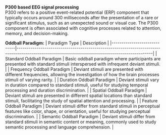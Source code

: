 **P300 based EEG signal processing**<br/>
P300 refers to a positive event-related potential (ERP) component that typically occurs around 300 milliseconds after the presentation of a rare or significant stimulus, such as an unexpected sound or visual cue. The P300 component is often associated with cognitive processes related to attention, memory, and decision-making.

**Oddball Paradigm:**
| Paradigm Type               | Description                                                                                                                                      |
|-----------------------------|--------------------------------------------------------------------------------------------------------------------------------------------------|
| Standard Oddball Paradigm  | Basic oddball paradigm where participants are presented with standard stimuli interspersed with infrequent deviant stimuli.                      |
| Frequency Oddball Paradigm | Deviant stimuli are presented with different frequencies, allowing the investigation of how the brain processes stimuli of varying rarity.        |
| Duration Oddball Paradigm  | Deviant stimuli vary in duration compared to standard stimuli, useful for studying temporal processing and duration discrimination.              |
| Spatial Oddball Paradigm   | Deviant stimuli are presented in different spatial locations than standard stimuli, facilitating the study of spatial attention and processing. |
| Feature Oddball Paradigm   | Deviant stimuli differ from standard stimuli in perceptual features like color, shape, or orientation, useful for studying perceptual discrimination. |
| Semantic Oddball Paradigm  | Deviant stimuli differ from standard stimuli in semantic content or meaning, commonly used to study semantic processing and language comprehension.   |
